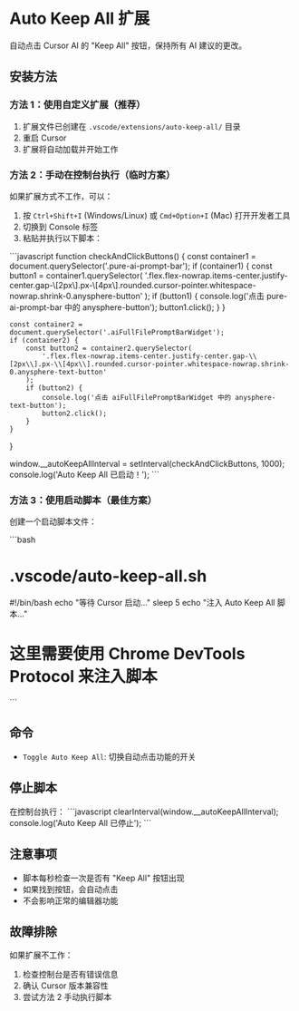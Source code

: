 # Auto Keep All 扩展

自动点击 Cursor AI 的 "Keep All" 按钮，保持所有 AI 建议的更改。

## 安装方法

### 方法 1：使用自定义扩展（推荐）

1. 扩展文件已创建在 `.vscode/extensions/auto-keep-all/` 目录
2. 重启 Cursor
3. 扩展将自动加载并开始工作

### 方法 2：手动在控制台执行（临时方案）

如果扩展方式不工作，可以：

1. 按 `Ctrl+Shift+I` (Windows/Linux) 或 `Cmd+Option+I` (Mac) 打开开发者工具
2. 切换到 Console 标签
3. 粘贴并执行以下脚本：

\`\`\`javascript
function checkAndClickButtons() {
    const container1 = document.querySelector('.pure-ai-prompt-bar');
    if (container1) {
        const button1 = container1.querySelector(
            '.flex.flex-nowrap.items-center.justify-center.gap-\\[2px\\].px-\\[4px\\].rounded.cursor-pointer.whitespace-nowrap.shrink-0.anysphere-button'
        );
        if (button1) {
            console.log('点击 pure-ai-prompt-bar 中的 anysphere-button');
            button1.click();
        }
    }

    const container2 = document.querySelector('.aiFullFilePromptBarWidget');
    if (container2) {
        const button2 = container2.querySelector(
            '.flex.flex-nowrap.items-center.justify-center.gap-\\[2px\\].px-\\[4px\\].rounded.cursor-pointer.whitespace-nowrap.shrink-0.anysphere-text-button'
        );
        if (button2) {
            console.log('点击 aiFullFilePromptBarWidget 中的 anysphere-text-button');
            button2.click();
        }
    }
}

window.__autoKeepAllInterval = setInterval(checkAndClickButtons, 1000);
console.log('Auto Keep All 已启动！');
\`\`\`

### 方法 3：使用启动脚本（最佳方案）

创建一个启动脚本文件：

\`\`\`bash
# .vscode/auto-keep-all.sh
#!/bin/bash
echo "等待 Cursor 启动..."
sleep 5
echo "注入 Auto Keep All 脚本..."
# 这里需要使用 Chrome DevTools Protocol 来注入脚本
\`\`\`

## 命令

- `Toggle Auto Keep All`: 切换自动点击功能的开关

## 停止脚本

在控制台执行：
\`\`\`javascript
clearInterval(window.__autoKeepAllInterval);
console.log('Auto Keep All 已停止');
\`\`\`

## 注意事项

- 脚本每秒检查一次是否有 "Keep All" 按钮出现
- 如果找到按钮，会自动点击
- 不会影响正常的编辑器功能

## 故障排除

如果扩展不工作：
1. 检查控制台是否有错误信息
2. 确认 Cursor 版本兼容性
3. 尝试方法 2 手动执行脚本

